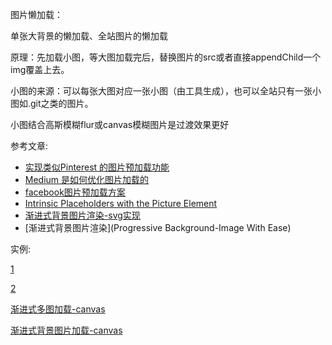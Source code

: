 图片懒加载：

单张大背景的懒加载、全站图片的懒加载



原理：先加载小图，等大图加载完后，替换图片的src或者直接appendChild一个img覆盖上去。



小图的来源：可以每张大图对应一张小图（由工具生成），也可以全站只有一张小图如.git之类的图片。



小图结合高斯模糊flur或canvas模糊图片是过渡效果更好





参考文章:

* [实现类似Pinterest 的图片预加载功能](http://www.jackpu.com/shi-xian-lei-si-pinterest-de-tu-pian-yu-jia-zai-gong-neng/)
* [Medium 是如何优化图片加载的](http://www.jackpu.com/medium-shi-ru-he-zuo-tu-pian-jia-zai-de/)
* [facebook图片预加载方案](https://code.facebook.com/posts/991252547593574/the-technology-behind-preview-photos/)
* [Intrinsic Placeholders with the Picture Element](http://daverupert.com/2015/12/intrinsic-placeholders-with-picture/)
* [渐进式背景图片渲染-svg实现](https://css-tricks.com/the-blur-up-technique-for-loading-background-images/)
* [渐进式背景图片渲染](Progressive Background-Image With Ease)





实例:

[1](https://codepen.io/jmperez/pen/yYjPER)

[2](http://events.jackpu.com/medium-like-image-loading/)

[渐进式多图加载-canvas](https://robin-front.github.io/code-code-hut/progressive.js/demo/index.html)

[渐进式背景图片加载-canvas](https://robin-front.github.io/code-code-hut/progressive.js/demo/index.background.html)